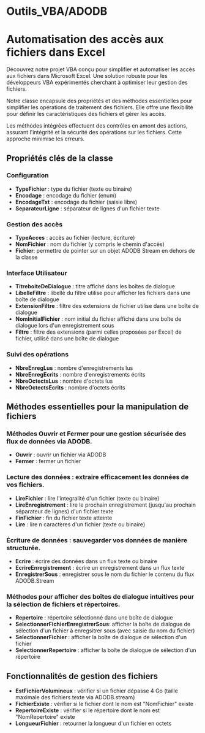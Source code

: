 # Outils_VBA/ADODB
<h1>Automatisation des accès aux fichiers dans Excel</h1>
<p>Découvrez notre projet VBA conçu pour simplifier et automatiser les accès aux fichiers dans Microsoft Excel. Une solution robuste pour les développeurs VBA expérimentés cherchant à optimiser leur gestion des fichiers.</p>
<p>Notre classe encapsule des propriétés et des méthodes essentielles pour simplifier les opérations de traitement des fichiers. Elle offre une flexibilité pour définir les caractéristiques des fichiers et gérer les accès.</p>
<p>Les méthodes intégrées effectuent des contrôles en amont des actions, assurant l'intégrité et la sécurité des opérations sur les fichiers. Cette approche minimise les erreurs.</p>
<h2>Propriétés clés de la classe</h2>
<h3>Configuration</h3>
<ul>
<li><strong>TypeFichier</strong> : type du fichier (texte ou binaire)</li>
<li><strong>Encodage</strong> : encodage du fichier (enum)</li>
<li><strong>EncodageTxt</strong> : encodage du fichier (saisie libre)</li>
<li><strong>SeparateurLigne</strong> : séparateur de lignes d'un fichier texte</li>
</ul>
<h3>Gestion des accès</h3>
<ul>
<li><strong>TypeAcces</strong> : accès au fichier (lecture, écriture)</li>
<li><strong>NomFichier</strong> : nom du fichier (y compris le chemin d'accès)</li>
<li><strong>Fichier</strong>: permettre de pointer sur un objet ADODB Stream en dehors de la classe</li>
</ul>
<h3>Interface Utilisateur</h3>
<ul>
<li><strong>TitreboiteDeDialogue</strong> : titre affiché dans les boîtes de dialogue</li>
<li><strong>LibelleFiltre</strong> : libellé du filtre utilise pour afficher les fichiers dans une boîte de dialogue</li>
<li><strong>ExtensionFiltre</strong> : filtre des extensions de fichier utilise dans une boîte de dialogue</li>
<li><strong>NomInitialFichier</strong> : nom initial du fichier affiché dans une boîte de dialogue lors d'un enregistrement sous</li>
<li><strong>Filtre</strong> : filtre des extensions (parmi celles proposées par Excel) de fichier, utilisé dans une boîte de dialogue</li>
</ul>
<h3>Suivi des opérations</h3>
<ul>
<li><strong>NbreEnregLus</strong> : nombre d'enregistrements lus</li>
<li><strong>NbreEnregEcrits</strong> : nombre d'enregistrements écrits</li>
<li><strong>NbreOctectsLus</strong> : nombre d'octets lus</li>
<li><strong>NbreOctectsEcrits</strong> : nombre d'octets écrits</li>
</ul>
<h2>Méthodes essentielles pour la manipulation de fichiers</h2>
<h3>Méthodes Ouvrir et Fermer pour une gestion sécurisée des flux de données via ADODB.</h3>
<ul>
<li><strong>Ouvrir</strong> : ouvrir un fichier via ADODB</li>
<li><strong>Fermer</strong> : fermer un fichier</li>
</ul>
<h3>Lecture des données : extraire efficacement les données de vos fichiers.</h3>
<ul>
<li><strong>LireFichier</strong> : lire l'integralité d'un fichier (texte ou binaire)</li>
<li><strong>LireEnregistrement</strong> : lire le prochain enregistrement (jusqu'au prochain séparateur de lignes) d'un fichier texte</li>
<li><strong>FinFichier</strong> : fin du fichier texte atteinte</li>
<li><strong>Lire</strong> : lire n caractères d'un fichier (texte ou binaire)</li>
</ul>
<h3>Écriture de données : sauvegarder vos données de manière structurée.</h3>
<ul>
<li><strong>Ecrire</strong> : écrire des données dans un flux texte ou binaire</li>
<li><strong>EcrireEnregistrement</strong> : écrire un enregistrement dans un flux texte</li>
<li><strong>EnregistrerSous</strong> : enregistrer sous le nom du fichier le contenu du flux ADODB.Stream</li>
</ul>
<h3>Méthodes pour afficher des boîtes de dialogue intuitives pour la sélection de fichiers et répertoires.</h3>
<ul>
<li><strong>Repertoire</strong> : répertoire sélectionné dans une boîte de dialogue</li>
<li><strong>SelectionnerFichierEnregistrerSous</strong>: afficher la boîte de dialogue de sélection d'un fichier à enregsitrer sous (avec saisie du nom du fichier)</li>
<li><strong>SelectionnerFichier</strong> : afficher la boîte de dialogue de sélection d'un fichier</li>
<li><strong>SelectionnerRepertoire</strong> : afficher la boîte de dialogue de sélection d'un répertoire</li>
</ul>
<h2>Fonctionnalités de gestion des fichiers</h2>
<ul>
<li><strong>EstFichierVolumineux</strong> : vérifier si un fichier dépasse 4 Go (taille maximale des fichiers texte via ADODB.stream)</li>
<li><strong>FichierExiste</strong> : vérifier si le fichier dont le nom est "NomFichier" existe</li>
<li><strong>RepertoireExiste</strong> : vérifier si le répertoire dont le nom est "NomRepertoire" existe</li>
<li><strong>LongueurFichier</strong> : retourner la longueur d'un fichier en octets</li>
</ul>
